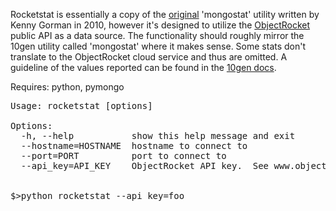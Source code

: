 Rocketstat is essentially a copy of the <a href=https://github.com/kgorman/mongostat>original</a> 'mongostat' utility written by Kenny Gorman in 2010, however it's designed to utilize the <a href=http://www.objectrocket.com>ObjectRocket</a> public API as a data source.  The functionality should roughly mirror the 10gen utility called 'mongostat' where it makes sense.  Some stats don't translate to the ObjectRocket cloud service and thus are omitted.  A guideline of the values reported can be found in the <a href=http://docs.mongodb.org/manual/reference/mongostat/>10gen docs</a>.

Requires: python, pymongo

<pre>
Usage: rocketstat [options]

Options:
  -h, --help           show this help message and exit
  --hostname=HOSTNAME  hostname to connect to
  --port=PORT          port to connect to
  --api_key=API_KEY    ObjectRocket API key.  See www.objectrocket.com for an account


$>python rocketstat --api_key=foo
</pre>